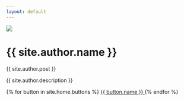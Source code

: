 ```yaml
---
layout: default
---
```


<div class="container-fluid container-sm">
    <div class="row justify-content-center align-items-md-center h-100">
        <div class="col-md-8 text-center mb-5 mt-5">
            <img src="{% link assets/alexandr-musikhin-picture_min.png %}" class="img-fluid avatar">
            <h1>{{ site.author.name }}</h1>
            <p class="subtitle is-4">{{ site.author.post }}</p>
            <p class="subtitle">{{ site.author.description }}</p>
            {% for button in site.home.buttons %}
            <a class="btn btn-light btn-lg" href="{{ button.url }}">
                <i class="{{ button.icon }}"></i>
                {{ button.name }}
            </a>
            {% endfor %}
        </div>
    </div>
</div>
